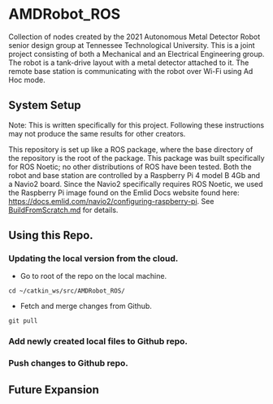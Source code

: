 # AMDRobot_ROS
Collection of nodes created by the 2021 Autonomous Metal Detector Robot senior design group at Tennessee Technological University.  This is a joint project consisting of both a Mechanical and an Electrical Engineering group.  The robot is a tank-drive layout with a metal detector attached to it.  The remote base station is communicating with the robot over Wi-Fi using Ad Hoc mode.

## System Setup
Note: This is written specifically for this project.  Following these instructions may not produce the same results for other creators.

This repository is set up like a ROS package, where the base directory of the repository is the root of the package.  This package was built specifically for ROS Noetic; no other distributions of ROS have been tested.  Both the robot and base station are controlled by a Raspberry Pi 4 model B 4Gb and a Navio2 board.  Since the Navio2 specifically requires ROS Noetic, we used the Raspberry Pi image found on the Emlid Docs website found here: https://docs.emlid.com/navio2/configuring-raspberry-pi.  See [BuildFromScratch.md](BuildFromScratch.md) for details.

## Using this Repo.
### Updating the local version from the cloud.
- Go to root of the repo on the local machine.
```
cd ~/catkin_ws/src/AMDRobot_ROS/
```
- Fetch and merge changes from Github.
```
git pull
```
### Add newly created local files to Github repo.
### Push changes to Github repo.

## Future Expansion
